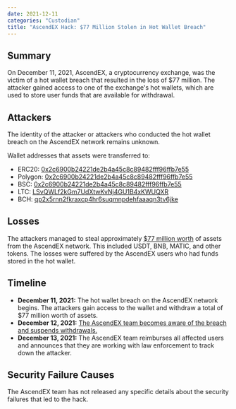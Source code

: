 ```yaml
---
date: 2021-12-11
categories: "Custodian"
title: "AscendEX Hack: $77 Million Stolen in Hot Wallet Breach"
---
```


## Summary

On December 11, 2021, AscendEX, a cryptocurrency exchange, was the victim of a hot wallet breach that resulted in the loss of $77 million. The attacker gained access to one of the exchange's hot wallets, which are used to store user funds that are available for withdrawal.

## Attackers

The identity of the attacker or attackers who conducted the hot wallet breach on the AscendEX network remains unknown. 

Wallet addresses that assets were transferred to:
- ERC20: [0x2c6900b24221de2b4a45c8c89482fff96ffb7e55](https://etherscan.io/address/0x2c6900b24221de2b4a45c8c89482fff96ffb7e55) 
- Polygon: [0x2c6900b24221de2b4a45c8c89482fff96ffb7e55](https://polygonscan.com/address/0x2c6900b24221de2b4a45c8c89482fff96ffb7e55) 
- BSC: [0x2c6900b24221de2b4a45c8c89482fff96ffb7e55](https://bscscan.com/address/0x2C6900b24221dE2B4A45c8c89482fFF96FFB7E55) 
- LTC: [LSvQWLf2kGm7UdXtwKvNj4GU1B4xKWUQXR](https://blockchair.com/litecoin/address/LSvQWLf2kGm7UdXtwKvNj4GU1B4xKWUQXR) 
- BCH: [qp2x5rnn2fkraxcp4hr6suqmnpdehfaaaqn3tv6jke](https://blockchair.com/bitcoin-cash/address/qp2x5rnn2fkraxcp4hr6suqmnpdehfaaaqn3tv6jke)

## Losses

The attackers managed to steal approximately [$77 million worth](https://twitter.com/peckshield/status/1469915194004766722) of assets from the AscendEX network. This included USDT, BNB, MATIC, and other tokens. The losses were suffered by the AscendEX users who had funds stored in the hot wallet.

## Timeline

- **December 11, 2021:** The hot wallet breach on the AscendEX network begins. The attackers gain access to the wallet and withdraw a total of $77 million worth of assets.
- **December 12, 2021:** [The AscendEX team becomes aware of the breach and suspends withdrawals.](https://twitter.com/_AscendEX/status/1470029513551761412)
- **December 13, 2021:** The AscendEX team reimburses all affected users and announces that they are working with law enforcement to track down the attacker.

## Security Failure Causes

The AscendEX team has not released any specific details about the security failures that led to the hack. 
